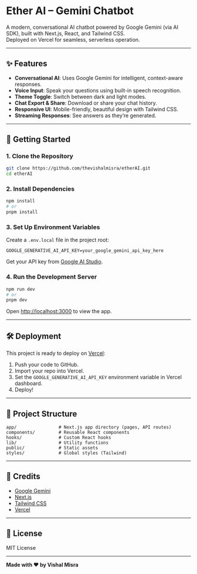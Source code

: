 # Ether AI – Gemini Chatbot

A modern, conversational AI chatbot powered by Google Gemini (via AI SDK), built with Next.js, React, and Tailwind CSS.  
Deployed on Vercel for seamless, serverless operation.

---

## ✨ Features

- **Conversational AI**: Uses Google Gemini for intelligent, context-aware responses.
- **Voice Input**: Speak your questions using built-in speech recognition.
- **Theme Toggle**: Switch between dark and light modes.
- **Chat Export & Share**: Download or share your chat history.
- **Responsive UI**: Mobile-friendly, beautiful design with Tailwind CSS.
- **Streaming Responses**: See answers as they’re generated.

---

## 🚀 Getting Started

### 1. Clone the Repository

```bash
git clone https://github.com/thevishalmisra/etherAI.git
cd etherAI
```

### 2. Install Dependencies

```bash
npm install
# or
pnpm install
```

### 3. Set Up Environment Variables

Create a `.env.local` file in the project root:

```env
GOOGLE_GENERATIVE_AI_API_KEY=your_google_gemini_api_key_here
```

Get your API key from [Google AI Studio](https://makersuite.google.com/app/apikey).

### 4. Run the Development Server

```bash
npm run dev
# or
pnpm dev
```

Open [http://localhost:3000](http://localhost:3000) to view the app.

---

## 🛠️ Deployment

This project is ready to deploy on [Vercel](https://vercel.com/):

1. Push your code to GitHub.
2. Import your repo into Vercel.
3. Set the `GOOGLE_GENERATIVE_AI_API_KEY` environment variable in Vercel dashboard.
4. Deploy!

---

## 📁 Project Structure

```
app/                # Next.js app directory (pages, API routes)
components/         # Reusable React components
hooks/              # Custom React hooks
lib/                # Utility functions
public/             # Static assets
styles/             # Global styles (Tailwind)
```

---

## 🧠 Credits

- [Google Gemini](https://ai.google.dev/)
- [Next.js](https://nextjs.org/)
- [Tailwind CSS](https://tailwindcss.com/)
- [Vercel](https://vercel.com/)

---

## 📄 License

MIT License

---

**Made with ❤️ by Vishal Misra**

